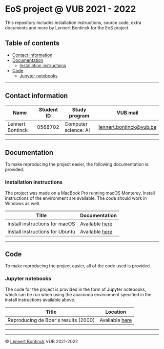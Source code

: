 # EoS project @ VUB 2021 - 2022

This repository includes installation instructions, source code, extra documents and more by Lennert Bontinck for the EoS project.



## Table of contents

- [Contact information](#contact-information)
- [Documentation](#documentation)
  - [Installation instructions](#installation-instructions)
- [Code](#code)
  - [Jupyter notebooks](#jupyter-notebooks)

<hr>


## Contact information

| Name             | Student ID | Study program        | VUB mail                                                  |
| ---------------- | ---------- | -------------------- | --------------------------------------------------------- |
| Lennert Bontinck | 0568702    | Computer science: AI | [lennert.bontinck@vub.be](mailto:lennert.bontinck@vub.be) |

<hr>


## Documentation

To make reproducing the project easier, the following documentation is provided.

### Installation instructions

The project was made on a MacBook Pro running macOS Monterey. Install instructions of the environment are available. The code should work in Windows as well.

| Title                           | Documentation                                          |
| ------------------------------- | ------------------------------------------------------ |
| Install instructions for macOS  | Available [here](documentation/installation/macos.md)  |
| Install instructions for Ubuntu | Available [here](documentation/installation/ubuntu.md) |


<hr>


## Code

To make reproducing the project easier, all of the code used is provided.

### Jupyter notebooks

The code for the project is provided in the form of Jupyter notebooks, which can be run when using the anaconda environment specified in the install instructions available above.

| Title                                | Location                                                     |
| ------------------------------------ | ------------------------------------------------------------ |
| Reproducing de Boer's results (2000) | Available [here](code/notebooks/1_reproducing_de_boer_2000.ipynb) |


* * *
* * *
© [Lennert Bontinck](https://www.lennertbontinck.com/) VUB 2021-2022